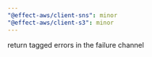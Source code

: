 ```yaml
---
"@effect-aws/client-sns": minor
"@effect-aws/client-s3": minor
---
```


return tagged errors in the failure channel
